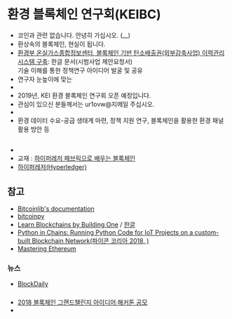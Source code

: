 # 환경 블록체인 연구회(KEIBC)
- 코인과 관련 없습니다. 안녕히 가십시오. (__)
- 환상속의 블록체인, 현실이 됩니다.
- [환경부 온실가스종합정보센터, 블록체인 기반 탄소배출권(외부감축사업) 이력관리 시스템 구축](http://www.kisa.or.kr/uploadfile/201812/201812201859051067.hwp): 한글 문서(시범사업 제안요청서)  
기술 이해를 통한 정책연구 아이디어 발굴 및 공유
- 연구자 눈높이에 맞는 
- 
- 2019년, KEI 환경 블록체인 연구회 오픈 예정입니다.  
- 관심이 있으신 분들께서는 ur1ovw@지메일 주십시오.  
- 
- 환경 데이터 수요-공급 생태계 마련, 정책 지원 연구, 블록체인을 활용한 환경 패널 활용 방안 등
## 
- 
- 교재 : [하이퍼레저 패브릭으로 배우는 블록체인](https://jpub.tistory.com/871)
- [하이퍼레저(Hyperledger)](https://www.hyperledger.org/)
## 참고
- [Bitcoinlib's documentation](https://bitcoinlib.readthedocs.io/en/latest/)
- [bitcoinpy](https://github.com/obulpathi/bitcoinpy)
- [Learn Blockchains by Building One](https://hackernoon.com/learn-blockchains-by-building-one-117428612f46) / [한글](https://medium.com/caulink/%ED%8C%8C%EC%9D%B4%EC%8D%AC%EC%9C%BC%EB%A1%9C-%EB%B8%94%EB%A1%9D%EC%B2%B4%EC%9D%B8-%EB%A7%8C%EB%93%A4%EA%B8%B0-part-1-4386dbc735e)
- [Python in Chains: Running Python Code for IoT Projects on a custom-built Blockchain Network(파이콘 코리아 2018, )](https://www.pycon.kr/2018/program/16)
- [Mastering Ethereum](https://github.com/ethereumbook/ethereumbook)
### 뉴스
- [BlockDaily](https://www.blockdaily.com/)
### 
- [2018 블록체인 그랜드챌린지 아이디어∙해커톤 공모](https://www.kisa.or.kr/notice/notice_View.jsp?cPage=1&mode=view&p_No=4&b_No=4&d_No=2204&ST=&SV=)
- 
